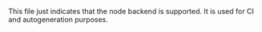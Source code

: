 This file just indicates that the node backend is supported.
It is used for CI and autogeneration purposes.
